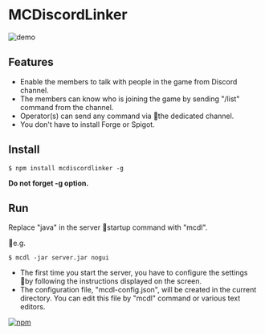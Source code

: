 # MCDiscordLinker

![demo](https://github.com/lapisfluvius/MCDiscordLinker/blob/master/DEMO.gif)

## Features
* Enable the members to talk with people in the game from Discord channel.
* The members can know who is joining the game by sending "/list" command from the channel. 
* Operator(s) can send any command via the dedicated channel.
* You don't have to install Forge or Spigot.

## Install
```
$ npm install mcdiscordlinker -g
```
**Do not forget -g option.**

## Run
Replace "java" in the server startup command with "mcdl".

e.g.
```
$ mcdl -jar server.jar nogui
```
* The first time you start the server, you have to configure the settings by following the instructions displayed on the screen.
* The configuration file, "mcdl-config.json", will be created in the current directory. You can edit this file by "mcdl" command or various text editors.



[![npm](https://img.shields.io/npm/l/express.svg)](https://github.com/lapisfluvius/MCDiscordLinker/blob/master/LICENSE)